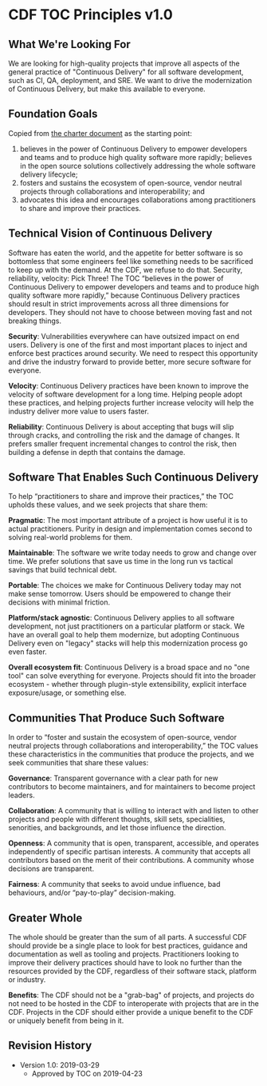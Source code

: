 # CDF TOC Principles v1.0

## What We're Looking For
We are looking for high-quality projects that improve all aspects of the general practice of "Continuous Delivery" for all software development, such as CI, QA, deployment, and SRE. We want to drive the modernization of Continuous Delivery, but make this available to everyone.

## Foundation Goals
Copied from [the charter document](https://github.com/cdfoundation/charter/blob/master/CHARTER.md) as the starting point:

1. believes in the power of Continuous Delivery to empower developers and teams and to produce high quality software more rapidly;
believes in the open source solutions collectively addressing the whole software delivery lifecycle;
1. fosters and sustains the ecosystem of open-source, vendor neutral projects through collaborations and interoperability; and
1. advocates this idea and encourages collaborations among practitioners to share and improve their practices.


## Technical Vision of Continuous Delivery
Software has eaten the world, and the appetite for better software is so bottomless that some engineers feel like something needs to be sacrificed to keep up with the demand. At the CDF, we refuse to do that. Security, reliability, velocity: Pick Three!  The TOC “believes in the power of Continuous Delivery to empower developers and teams and to produce high quality software more rapidly,” because Continuous Delivery practices should result in strict improvements across all three dimensions for developers. They should not have to choose between moving fast and not breaking things.

**Security**: Vulnerabilities everywhere can have outsized impact on end users. Delivery is one of the first and most important places to inject and enforce best practices around security. We need to respect this opportunity and drive the industry forward to provide better, more secure software for everyone.

**Velocity**: Continuous Delivery practices have been known to improve the velocity of software development for a long time. Helping people adopt these practices, and helping projects further increase velocity will help the industry deliver more value to users faster.

**Reliability**: Continuous Delivery is about accepting that bugs will slip through cracks, and controlling the risk and the damage of changes. It prefers smaller frequent incremental changes to control the risk, then building a defense in depth that contains the damage.

## Software That Enables Such Continuous Delivery
To help “practitioners to share and improve their practices,” the TOC upholds these values, and we seek projects that share them:

**Pragmatic**: The most important attribute of a project is how useful it is to actual practitioners. Purity in design and implementation comes second to solving real-world problems for them.

**Maintainable**: The software we write today needs to grow and change over time. We prefer solutions that save us time in the long run vs tactical savings that build technical debt.

**Portable**: The choices we make for Continuous Delivery today may not make sense tomorrow. Users should be empowered to change their decisions with minimal friction.

**Platform/stack agnostic**: Continuous Delivery applies to all software development, not just practitioners on a particular platform or stack. We have an overall goal to help them modernize, but adopting Continuous Delivery even on "legacy" stacks will help this modernization process go even faster.

**Overall ecosystem fit**: Continuous Delivery is a broad space and no "one tool" can solve everything for everyone. Projects should fit into the broader ecosystem - whether through plugin-style extensibility,  explicit interface exposure/usage, or something else.

## Communities That Produce Such Software
In order to “foster and sustain the ecosystem of open-source, vendor neutral projects through collaborations and interoperability,” the TOC values these characteristics in the communities that produce the projects, and we seek communities that share these values:

**Governance**: Transparent governance with a clear path for new contributors to become maintainers, and for maintainers to become project leaders.

**Collaboration**: A community that is willing to interact with and listen to other projects and people with different thoughts, skill sets, specialities, senorities, and backgrounds, and let those influence the direction.

**Openness**: A community that is open, transparent, accessible, and operates independently of specific partisan interests. A community that accepts all contributors based on the merit of their contributions. A community whose decisions are transparent.

**Fairness**: A community that seeks to avoid undue influence, bad behaviours, and/or “pay-to-play” decision-making.

## Greater Whole
The whole should be greater than the sum of all parts. A successful CDF should provide be a single place to look for best practices, guidance and documentation as well as tooling and projects. Practitioners looking to improve their delivery practices should have to look no further than the resources provided by the CDF, regardless of their software stack, platform or industry.

**Benefits**: The CDF should not be a "grab-bag" of projects, and projects do not need to be hosted in the CDF to interoperate with projects that are in the CDF. Projects in the CDF should either provide a unique benefit to the CDF or uniquely benefit from being in it.

## Revision History
* Version 1.0: 2019-03-29
    * Approved by TOC on 2019-04-23
